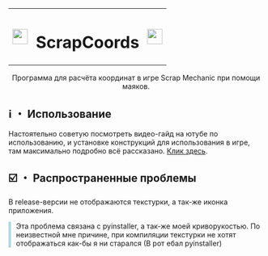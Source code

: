 <table>
  <tr>
    <td>
      <div style="display: flex; align-items: center; justify-content: center; height: 100%;">
        <img src="https://i.imgur.com/nnpnhZg.png" width="30">
      </div>
    </td>
    <td>
      <div style="display: flex; align-items: center; justify-content: center; height: 100%;">
        <h1>ScrapCoords</h1>
      </div>
    </td>
    <td>
      <div style="display: flex; align-items: center; justify-content: center; height: 100%;">
        <img src="https://i.imgur.com/nnpnhZg.png" width="30">
      </div>
    </td>
  </tr>
</table>

<p align="center">
Программа для расчёта координат в игре Scrap Mechanic при помощи маяков.
</p>

## ℹ️ ・ Использование

Настоятельно советую посмотреть видео-гайд на ютубе по использованию, и установке конструкций для использования в игре, там максимально подробно всё рассказано. [Клик здесь](https://example.com).

## ☑️ ・ Распространенные проблемы

В release-версии не отображаются текстурки, а так-же иконка приложения.

<div style="border-left: 5px solid #ADD8E6; padding-left: 10px;">
Эта проблема связана с pyinstaller, а так-же моей криворукостью. По неизвестной мне причине, при компиляции текстурки не хотят отображаться как-бы я ни старался (В рот ебал pyinstaller)
</div>
